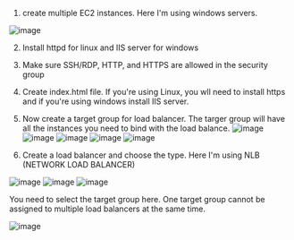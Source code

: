 1. create multiple EC2 instances. Here I'm using windows servers.

![image](https://github.com/MirzaSameer/AWS/assets/97332699/dbb49de5-5770-4989-8f3e-69d64682d32b)

2. Install httpd for linux and IIS server for windows

3. Make sure SSH/RDP, HTTP, and HTTPS are allowed in the security group

4. Create index.html file. If you're using Linux, you wll need to install https and if you're using windows install IIS server.

5. Now create a target group for load balancer. The targer group will have all the instances you need to bind with the load balance.
![image](https://github.com/MirzaSameer/AWS/assets/97332699/9682168e-b333-410c-84c7-7d6977c04bc7)
![image](https://github.com/MirzaSameer/AWS/assets/97332699/3b490fba-7b48-4a5d-97da-baee41c72ed2)
![image](https://github.com/MirzaSameer/AWS/assets/97332699/5e59cfc8-228a-438d-b490-5f631c995a79)
![image](https://github.com/MirzaSameer/AWS/assets/97332699/aca6c529-a3f1-4064-bbd1-f34e7410427a)
![image](https://github.com/MirzaSameer/AWS/assets/97332699/51bc1bd2-5acb-4f57-a0bc-3c5df1887d6d)



6. Create a load balancer and choose the type. Here I'm using NLB (NETWORK LOAD BALANCER)

![image](https://github.com/MirzaSameer/AWS/assets/97332699/df9e7a2b-bc14-4780-96c1-1e2fd1180f60)
![image](https://github.com/MirzaSameer/AWS/assets/97332699/c5bee8d2-1570-44bb-8fd1-ca952db9d16d)
![image](https://github.com/MirzaSameer/AWS/assets/97332699/a7394b62-5cda-47af-b078-ed5be5d0f5fc)

You need to select the target group here. One target group cannot be assigned to multiple load balancers at the same time.

![image](https://github.com/MirzaSameer/AWS/assets/97332699/8e826cfe-c0ad-4179-b6f7-af069cb1c1c5)
